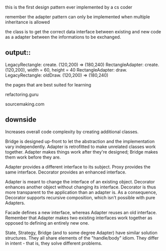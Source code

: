 this is the first design pattern ever implemented by a cs coder 

remember the adapter pattern can only be implemented when multiple inheritance is allowed 

the class is to get the correct data interface between existing and new code as a adapter between the informations to be exchanged.

output:: 
---------

LegacyRectangle:  create.  (120,200) => (180,240)
RectangleAdapter: create.  (120,200), width = 60, height = 40
RectangleAdapter: draw.
LegacyRectangle:  oldDraw.  (120,200) => (180,240)



the pages that are best suited for learning

refactoring.guru

sourcemaking.com


downside 
---------

Increases overall code complexity by creating additional classes.



Bridge is designed up-front to let the abstraction and the implementation vary independently. Adapter is retrofitted to make unrelated classes work together. Adapter makes things work after they're designed; Bridge makes them work before they are.


Adapter provides a different interface to its subject. Proxy provides the same interface. Decorator provides an enhanced interface.


Adapter is meant to change the interface of an existing object. Decorator enhances another object without changing its interface. Decorator is thus more transparent to the application than an adapter is. As a consequence, Decorator supports recursive composition, which isn't possible with pure Adapters.


Facade defines a new interface, whereas Adapter reuses an old interface. Remember that Adapter makes two existing interfaces work together as opposed to defining an entirely new one.

State, Strategy, Bridge (and to some degree Adapter) have similar solution structures. They all share elements of the "handle/body" idiom. They differ in intent - that is, they solve different problems.